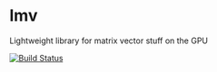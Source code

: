 # lmv
Lightweight library for matrix vector stuff on the GPU

[![Build Status](https://travis-ci.org/ooreilly/lmv.svg?branch=master)](https://travis-ci.org/ooreilly/lmv)
